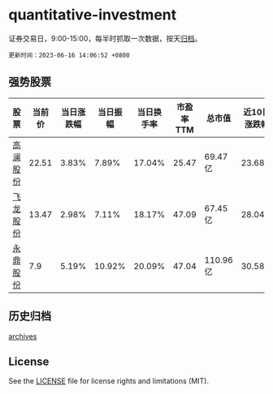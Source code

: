 # quantitative-investment

证券交易日，9:00-15:00，每半时抓取一次数据，按天[归档](archives)。

`更新时间：2023-06-16 14:06:52 +0800`

## 强势股票

|股票|当前价|当日涨跌幅|当日振幅|当日换手率|市盈率TTM|总市值|近10日涨跌幅|
|----|----|----|----|----|----|----|----|
|[高澜股份](https://xueqiu.com/S/SZ300499)|22.51|3.83%|7.89%|17.04%|25.47|69.47亿|23.68%|
|[飞龙股份](https://xueqiu.com/S/SZ002536)|13.47|2.98%|7.11%|18.17%|47.09|67.45亿|28.04%|
|[永鼎股份](https://xueqiu.com/S/SH600105)|7.9|5.19%|10.92%|20.09%|47.04|110.96亿|30.58%|

## 历史归档

[archives](archives)

## License

See the [LICENSE](LICENSE) file for license rights and limitations (MIT).